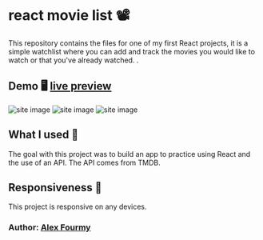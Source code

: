 # react movie list 📽️

This repository contains the files for one of my first React projects, it is a simple watchlist where you can add and track the movies you would like to watch or that you've already watched. .

## Demo 🖥 [live preview](https://a4my.github.io/react-movielist/)

![site image](https://i.imgur.com/78brLtQ.png)
![site image](https://i.imgur.com/Psd2xex.png)
![site image](https://i.imgur.com/rt8e0o8.png)

## What I used 🔨
The goal with this project was to build an app to practice using React and the use of an API. The API comes from TMDB.

## Responsiveness 📱
This project is responsive on any devices.

### Author: [Alex Fourmy](https://www.linkedin.com/in/alex-fourmy/)
